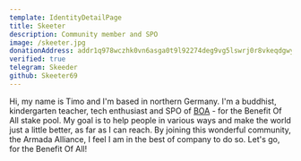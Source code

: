 ```yaml
---
template: IdentityDetailPage
title: Skeeter
description: Community member and SPO
image: /skeeter.jpg
donationAddress: addr1q978wczhk0vn6asga0t9l92274deg9vg5lswrj0r8vkeqdgwymscqgl9mr4jgvp6rqyav5whgz7ysc7sf4j4v5yxug2scx82xw
verified: true
telegram: Skeeder
github: Skeeter69
---
```


Hi, my name is Timo and I'm based in northern Germany. I'm a buddhist, kindergarten teacher, tech enthusiast and SPO of [BOA](/en/stake-pools/9cbaa13cc5fdaae9c2b517c8596d184620375b5b77191f50bb46abcd.md) - for the Benefit Of All stake pool. My goal is to help people in various ways and make the world just a little better, as far as I can reach. By joining this wonderful community, the Armada Alliance, I feel I am in the best of company to do so. Let's go, for the Benefit Of All!
